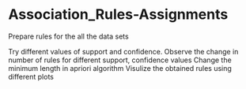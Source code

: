 # Association_Rules-Assignments


Prepare rules for the all the data sets

Try different values of support and confidence.
Observe the change in number of rules for different support, confidence values
Change the minimum length in apriori algorithm
Visulize the obtained rules using different plots
